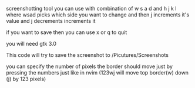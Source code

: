 screenshotting tool you can use with combination of w s a d and h j k l where wsad picks which side you want to change and then j increments it's value and j decrements increments it

if you want to save then you can use x or q to quit

you will need gtk 3.0

This code will try to save the screenshot to /Picutures/Screenshots

you can specify the number of pixels the border should move just by pressing the numbers just like in nvim (123wj will move top border(w) down (j) by 123 pixels)
